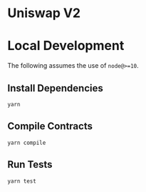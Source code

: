 # Uniswap V2


# Local Development

The following assumes the use of `node@>=10`.

## Install Dependencies

`yarn`

## Compile Contracts

`yarn compile`

## Run Tests

`yarn test`
